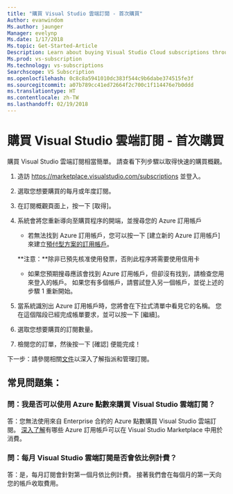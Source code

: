 ```yaml
---
title: "購買 Visual Studio 雲端訂閱 - 首次購買"
Author: evanwindom
Ms.author: jaunger
Manager: evelynp
Ms.date: 1/17/2018
Ms.topic: Get-Started-Article
Description: Learn about buying Visual Studio Cloud subscriptions through Visual Studio Marketplace
Ms.prod: vs-subscription
Ms.technology: vs-subscriptions
Searchscope: VS Subscription
ms.openlocfilehash: 0c8c8a5941010dc383f544c9b6dabe374515fe3f
ms.sourcegitcommit: a07b789cc41ed72664f2c700c1f114476e7b0ddd
ms.translationtype: HT
ms.contentlocale: zh-TW
ms.lasthandoff: 02/19/2018
---
```

# <a name="buying-visual-studio-cloud-subscriptions---making-your-first-purchase"></a>購買 Visual Studio 雲端訂閱 - 首次購買

購買 Visual Studio 雲端訂閱相當簡單。  請查看下列步驟以取得快速的購買概觀。

1.  造訪 https://marketplace.visualstudio.com/subscriptions 並登入。

2.  選取您想要購買的每月或年度訂閱。

3.  在訂閱概觀頁面上，按一下 [取得]。

4.  系統會將您重新導向至購買程序的開端，並搜尋您的 Azure 訂用帳戶
    -  若無法找到 Azure 訂用帳戶，您可以按一下 [建立新的 Azure 訂用帳戶] 來建立[預付型方案的訂用帳戶](https://azure.microsoft.com/en-us/offers/ms-azr-0003p/)。

    **注意：**除非已預先核准使用發票，否則此程序將需要使用信用卡
    -  如果您預期搜尋應該會找到 Azure 訂用帳戶，但卻沒有找到，請檢查您用來登入的帳戶。  如果您有多個帳戶，請嘗試登入另一個帳戶，並從上述的步驟 1 重新開始。  

5.  當系統識別出 Azure 訂用帳戶時，您將會在下拉式清單中看見它的名稱。   您在這個階段已經完成帳單要求，並可以按一下 [繼續]。

6.  選取您想要購買的訂閱數量。

7.  檢閱您的訂單，然後按一下 [確認] 便能完成！

下一步：請參閱相關[文件](/visualstudio/subscriptions/)以深入了解指派和管理訂閱。

## <a name="faq"></a>常見問題集：
### <a name="q--can-i-use-my-azure-monetary-credits-to-purchase-a-visual-studio-cloud-subscription"></a>問：我是否可以使用 Azure 點數來購買 Visual Studio 雲端訂閱？
答：您無法使用來自 Enterprise 合約的 Azure 點數購買 Visual Studio 雲端訂閱。  [深入了解](/vsts/billing/faq-azure-billing#billing)有哪些 Azure 訂用帳戶可以在 Visual Studio Marketplace 中用於消費。
### <a name="q--are-the-monthly-visual-studio-cloud-subscriptions-prorated"></a>問：每月 Visual Studio 雲端訂閱是否會依比例計費？
答：是，每月訂閱會針對第一個月依比例計費。  接著我們會在每個月的第一天向您的帳戶收取費用。
